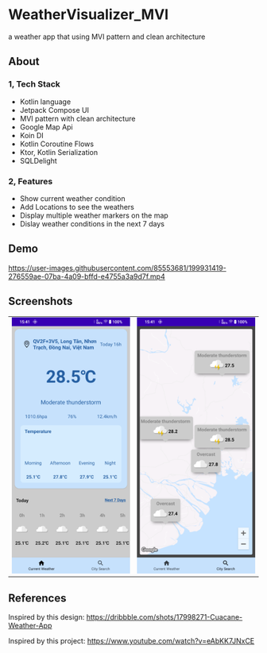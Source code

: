 # WeatherVisualizer_MVI
a weather app that using MVI pattern and clean architecture 

## About
### 1, Tech Stack
-	Kotlin language
-	Jetpack Compose UI
-	MVI pattern with clean architecture
-   Google Map Api
-	Koin DI
-	Kotlin Coroutine Flows
-	Ktor, Kotlin Serialization
-   SQLDelight


### 2, Features
-	Show current weather condition
-	Add Locations to see the weathers
-	Display multiple weather markers on the map
-	Dislay weather conditions in the next 7 days


## Demo 

https://user-images.githubusercontent.com/85553681/199931419-276559ae-07ba-4a09-bffd-e4755a3a9d7f.mp4

## Screenshots

|                                       |                                    |                          
| :-----------------------------------: | :--------------------------------: | 
| ![](screenshots/current_weather.png)  | ![](screenshots/weather_map.png)   | 

## References

Inspired by this design:
https://dribbble.com/shots/17998271-Cuacane-Weather-App

Inspired by this project:
https://www.youtube.com/watch?v=eAbKK7JNxCE